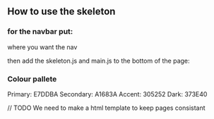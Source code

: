 ## How to use the skeleton

### for the navbar put: 
<nav id="placeholder_nav"></nav>
where you want the nav

then add the skeleton.js and main.js to the bottom of the page:
<script src="/scripts/skeleton.js"></script>
<script src="/scripts/main.js"></script>

### Colour pallete
Primary: E7DDBA
Secondary: A1683A
Accent: 305252
Dark: 373E40


// TODO We need to make a html template to keep pages consistant